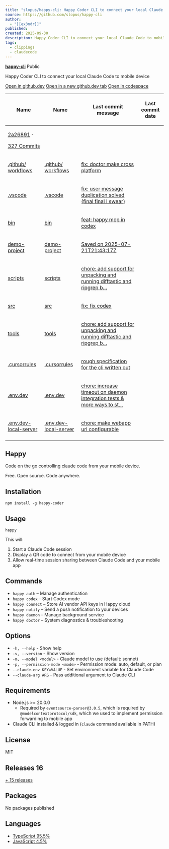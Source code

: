 ```yaml
---
title: "slopus/happy-cli: Happy Coder CLI to connect your local Claude Code to mobile device"
source: https://github.com/slopus/happy-cli
author:
  - "[[ex3ndr]]"
published:
created: 2025-09-30
description: Happy Coder CLI to connect your local Claude Code to mobile device - slopus/happy-cli
tags:
  - clippings
  - claudecode
---
```

**[happy-cli](https://github.com/slopus/happy-cli)** Public

Happy Coder CLI to connect your local Claude Code to mobile device

[Open in github.dev](https://github.dev/) [Open in a new github.dev tab](https://github.dev/) [Open in codespace](https://github.com/codespaces/new/slopus/happy-cli?resume=1)

<table><thead><tr><th colspan="2"><span>Name</span></th><th colspan="1"><span>Name</span></th><th><p><span>Last commit message</span></p></th><th colspan="1"><p><span>Last commit date</span></p></th></tr></thead><tbody><tr><td colspan="3"><p><span><a href="https://github.com/slopus/happy-cli/commit/2a2689194c6b76f4b05fc1c40786980c097159f0">2a26891</a> ·</span></p><p><a href="https://github.com/slopus/happy-cli/commits/main/"><span><span><span>327 Commits</span></span></span></a></p></td></tr><tr><td colspan="2"><p><a href="https://github.com/slopus/happy-cli/tree/main/.github/workflows"><span>.github/</span> <span>workflows</span></a></p></td><td colspan="1"><p><a href="https://github.com/slopus/happy-cli/tree/main/.github/workflows"><span>.github/</span> <span>workflows</span></a></p></td><td><p><a href="https://github.com/slopus/happy-cli/commit/f33afa777956040b7484460cf3f748d6bce3e1dc">fix: doctor make cross platform</a></p></td><td></td></tr><tr><td colspan="2"><p><a href="https://github.com/slopus/happy-cli/tree/main/.vscode">.vscode</a></p></td><td colspan="1"><p><a href="https://github.com/slopus/happy-cli/tree/main/.vscode">.vscode</a></p></td><td><p><a href="https://github.com/slopus/happy-cli/commit/fe954f28fcfd1ac9c47691030896dd19ca2e80f1">fix: user message duplication solved (final final I swear)</a></p></td><td></td></tr><tr><td colspan="2"><p><a href="https://github.com/slopus/happy-cli/tree/main/bin">bin</a></p></td><td colspan="1"><p><a href="https://github.com/slopus/happy-cli/tree/main/bin">bin</a></p></td><td><p><a href="https://github.com/slopus/happy-cli/commit/02c9ba5d742eff0abf878ef631e530bcf58689c8">feat: happy mcp in codex</a></p></td><td></td></tr><tr><td colspan="2"><p><a href="https://github.com/slopus/happy-cli/tree/main/demo-project">demo-project</a></p></td><td colspan="1"><p><a href="https://github.com/slopus/happy-cli/tree/main/demo-project">demo-project</a></p></td><td><p><a href="https://github.com/slopus/happy-cli/commit/948bd0058d745dbe20b7a13f6786d701e0701a6a">Saved on 2025-07-21T21:43:17Z</a></p></td><td></td></tr><tr><td colspan="2"><p><a href="https://github.com/slopus/happy-cli/tree/main/scripts">scripts</a></p></td><td colspan="1"><p><a href="https://github.com/slopus/happy-cli/tree/main/scripts">scripts</a></p></td><td><p><a href="https://github.com/slopus/happy-cli/commit/d55bbf7eacf622f25361a8d671c0d5f67002d889">chore: add support for unpacking and running difftastic and ripgrep b…</a></p></td><td></td></tr><tr><td colspan="2"><p><a href="https://github.com/slopus/happy-cli/tree/main/src">src</a></p></td><td colspan="1"><p><a href="https://github.com/slopus/happy-cli/tree/main/src">src</a></p></td><td><p><a href="https://github.com/slopus/happy-cli/commit/831b2e1df3b983dfe70332ddb4c6246d130a53f4">fix: fix codex</a></p></td><td></td></tr><tr><td colspan="2"><p><a href="https://github.com/slopus/happy-cli/tree/main/tools">tools</a></p></td><td colspan="1"><p><a href="https://github.com/slopus/happy-cli/tree/main/tools">tools</a></p></td><td><p><a href="https://github.com/slopus/happy-cli/commit/d55bbf7eacf622f25361a8d671c0d5f67002d889">chore: add support for unpacking and running difftastic and ripgrep b…</a></p></td><td></td></tr><tr><td colspan="2"><p><a href="https://github.com/slopus/happy-cli/blob/main/.cursorrules">.cursorrules</a></p></td><td colspan="1"><p><a href="https://github.com/slopus/happy-cli/blob/main/.cursorrules">.cursorrules</a></p></td><td><p><a href="https://github.com/slopus/happy-cli/commit/530599eef22c617875d2893ada52392e1e981921">rough specification for the cli written out</a></p></td><td></td></tr><tr><td colspan="2"><p><a href="https://github.com/slopus/happy-cli/blob/main/.env.dev">.env.dev</a></p></td><td colspan="1"><p><a href="https://github.com/slopus/happy-cli/blob/main/.env.dev">.env.dev</a></p></td><td><p><a href="https://github.com/slopus/happy-cli/commit/6ccf8c61e3e3e92d3f454d7bf5e5d96a13ca47c1">chore: increase timeout on daemon integration tests &amp; more ways to st…</a></p></td><td></td></tr><tr><td colspan="2"><p><a href="https://github.com/slopus/happy-cli/blob/main/.env.dev-local-server">.env.dev-local-server</a></p></td><td colspan="1"><p><a href="https://github.com/slopus/happy-cli/blob/main/.env.dev-local-server">.env.dev-local-server</a></p></td><td><p><a href="https://github.com/slopus/happy-cli/commit/e5e26c2293658e2ff3911cb217d15c9fb5371a60">chore: make webapp url configurable</a></p></td><td></td></tr><tr><td colspan="3"></td></tr></tbody></table>

## Happy

Code on the go controlling claude code from your mobile device.

Free. Open source. Code anywhere.

## Installation

```
npm install -g happy-coder
```

## Usage

```
happy
```

This will:

1. Start a Claude Code session
2. Display a QR code to connect from your mobile device
3. Allow real-time session sharing between Claude Code and your mobile app

## Commands

- `happy auth` – Manage authentication
- `happy codex` – Start Codex mode
- `happy connect` – Store AI vendor API keys in Happy cloud
- `happy notify` – Send a push notification to your devices
- `happy daemon` – Manage background service
- `happy doctor` – System diagnostics & troubleshooting

## Options

- `-h, --help` - Show help
- `-v, --version` - Show version
- `-m, --model <model>` - Claude model to use (default: sonnet)
- `-p, --permission-mode <mode>` - Permission mode: auto, default, or plan
- `--claude-env KEY=VALUE` - Set environment variable for Claude Code
- `--claude-arg ARG` - Pass additional argument to Claude CLI

## Requirements

- Node.js >= 20.0.0
	- Required by `eventsource-parser@3.0.5`, which is required by `@modelcontextprotocol/sdk`, which we used to implement permission forwarding to mobile app
- Claude CLI installed & logged in (`claude` command available in PATH)

## License

MIT

## Releases 16

[\+ 15 releases](https://github.com/slopus/happy-cli/releases)

## Packages

No packages published  

## Languages

- [TypeScript 95.5%](https://github.com/slopus/happy-cli/search?l=typescript)
- [JavaScript 4.5%](https://github.com/slopus/happy-cli/search?l=javascript)